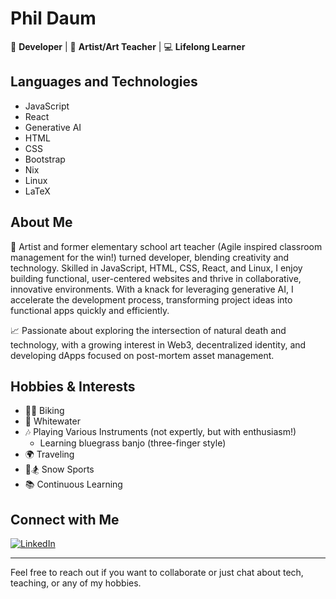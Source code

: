 # Phil Daum

🌟 **Developer** | 🎨 **Artist/Art Teacher** | 💻 **Lifelong Learner**

## Languages and Technologies
- JavaScript
- React
- Generative AI
- HTML
- CSS
- Bootstrap
- Nix
- Linux
- LaTeX

## About Me
🎨 Artist and former elementary school art teacher (Agile inspired classroom management for the win!) turned developer, blending creativity and technology. Skilled in JavaScript, HTML, CSS, React, and Linux, I enjoy building functional, user-centered websites and thrive in collaborative, innovative environments. With a knack for leveraging generative AI, I accelerate the development process, transforming project ideas into functional apps quickly and efficiently.

📈 Passionate about exploring the intersection of natural death and technology, with a growing interest in Web3, decentralized identity, and developing dApps focused on post-mortem asset management.

## Hobbies & Interests
- 🚴‍♂️ Biking
- 🌊 Whitewater
- 🎶 Playing Various Instruments (not expertly, but with enthusiasm!)
  - Learning bluegrass banjo (three-finger style)
- 🌍 Traveling
- 🎿🏂 Snow Sports
- 📚 Continuous Learning

## Connect with Me
[![LinkedIn](https://img.shields.io/badge/LinkedIn-Phil%20Daum-blue)](https://www.linkedin.com/in/daumphil/)

---

Feel free to reach out if you want to collaborate or just chat about tech, teaching, or any of my hobbies.

